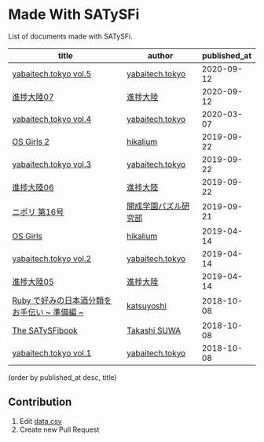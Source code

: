 Made With SATySFi
=================

List of documents made with SATySFi.

| title                                                                                                | author                                               | published_at |
| ---------------------------------------------------------------------------------------------------- | ---------------------------------------------------- | ------------ |
| [yabaitech.tokyo vol.5](https://techbookfest.org/product/5131487676465152)                           | [yabaitech.tokyo](https://yabaitech.tokyo/)          | 2020-09-12   |
| [進捗大陸07](https://shinchoku-tairiku.github.io/web/books/tairiku07/)                               | [進捗大陸](https://shinchoku-tairiku.github.io/web/) | 2020-09-12   |
| [yabaitech.tokyo vol.4](https://yabaitech-tokyo.booth.pm/items/1888547)                              | [yabaitech.tokyo](https://yabaitech.tokyo/)          | 2020-03-07   |
| [OS Girls 2](https://hikalium.booth.pm/items/1576135)                                                | [hikalium](https://hikalium.com/)                    | 2019-09-22   |
| [yabaitech.tokyo vol.3](https://yabaitech-tokyo.booth.pm/items/1557104)                              | [yabaitech.tokyo](https://yabaitech.tokyo/)          | 2019-09-22   |
| [進捗大陸06](https://shinchoku-tairiku.github.io/web/books/tairiku06/)                               | [進捗大陸](https://shinchoku-tairiku.github.io/web/) | 2019-09-22   |
| [ニポリ 第16号](https://nipori.gitlab.io/nipori/index.html#nipori2019)                               | [開成学園パズル研究部](https://nipori.gitlab.io/)    | 2019-09-21   |
| [OS Girls](https://hikalium.booth.pm/items/1317230)                                                  | [hikalium](https://hikalium.com/)                    | 2019-04-14   |
| [yabaitech.tokyo vol.2](https://yabaitech-tokyo.booth.pm/items/1304326)                              | [yabaitech.tokyo](https://yabaitech.tokyo/)          | 2019-04-14   |
| [進捗大陸05](https://shinchoku-tairiku.github.io/web/books/tairiku05/)                               | [進捗大陸](https://shinchoku-tairiku.github.io/web/) | 2019-04-14   |
| [Ruby で好みの日本酒分類をお手伝い ~ 準備編 ~](https://techbookfest.org/event/tbf05/circle/55000001) | [katsuyoshi](https://katsyoshi.org/)                 | 2018-10-08   |
| [The SATySFibook](https://gfngfn.booth.pm/items/1127224)                                             | [Takashi SUWA](https://github.com/gfngfn)            | 2018-10-08   |
| [yabaitech.tokyo vol.1](https://yabaitech-tokyo.booth.pm/items/1041379)                              | [yabaitech.tokyo](https://yabaitech.tokyo/)          | 2018-10-08   |

(order by published_at desc, title)

Contribution
------------

1. Edit [data.csv](./data.csv)
1. Create new Pull Request
